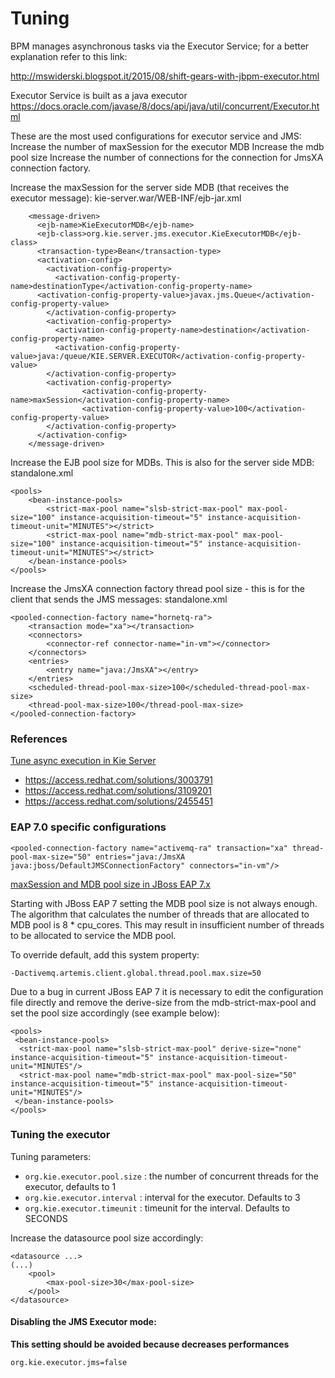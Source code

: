 # Tuning


BPM manages asynchronous tasks via the Executor Service; for a better explanation refer to this link: 

http://mswiderski.blogspot.it/2015/08/shift-gears-with-jbpm-executor.html 


Executor Service is built as a java executor
https://docs.oracle.com/javase/8/docs/api/java/util/concurrent/Executor.html 

These are the most used configurations for executor service and JMS:
Increase the number of maxSession for the executor MDB 
Increase the mdb pool size
Increase the number of connections for the connection for JmsXA connection factory. 


Increase the maxSession for the server side MDB (that receives the executor message):
kie-server.war/WEB-INF/ejb-jar.xml

```
    <message-driven>
      <ejb-name>KieExecutorMDB</ejb-name>
      <ejb-class>org.kie.server.jms.executor.KieExecutorMDB</ejb-class>
      <transaction-type>Bean</transaction-type>
      <activation-config>
        <activation-config-property>
          <activation-config-property-name>destinationType</activation-config-property-name>
      <activation-config-property-value>javax.jms.Queue</activation-config-property-value>
        </activation-config-property>
        <activation-config-property>
          <activation-config-property-name>destination</activation-config-property-name>
          <activation-config-property-value>java:/queue/KIE.SERVER.EXECUTOR</activation-config-property-value>
        </activation-config-property>
        <activation-config-property>
                <activation-config-property-name>maxSession</activation-config-property-name>
                <activation-config-property-value>100</activation-config-property-value>
        </activation-config-property>
      </activation-config>
    </message-driven>
```

Increase the EJB pool size for MDBs. This is also for the server side MDB:
standalone.xml

```
<pools>
    <bean-instance-pools>
        <strict-max-pool name="slsb-strict-max-pool" max-pool-size="100" instance-acquisition-timeout="5" instance-acquisition-timeout-unit="MINUTES"></strict>
        <strict-max-pool name="mdb-strict-max-pool" max-pool-size="100" instance-acquisition-timeout="5" instance-acquisition-timeout-unit="MINUTES"></strict>
    </bean-instance-pools>
</pools>
```

Increase the JmsXA connection factory thread pool size - this is for the client that sends the JMS messages:
standalone.xml

```
<pooled-connection-factory name="hornetq-ra">
    <transaction mode="xa"></transaction>
    <connectors>
        <connector-ref connector-name="in-vm"></connector>
    </connectors>
    <entries>
        <entry name="java:/JmsXA"></entry>
    </entries>
    <scheduled-thread-pool-max-size>100</scheduled-thread-pool-max-size>
    <thread-pool-max-size>100</thread-pool-max-size>
</pooled-connection-factory>
```

### References

[Tune async execution in Kie Server](http://mswiderski.blogspot.it/2017/11/tune-async-execution-in-kie-server.html)

- https://access.redhat.com/solutions/3003791
- https://access.redhat.com/solutions/3109201 
- https://access.redhat.com/solutions/2455451

### EAP 7.0 specific configurations

```
<pooled-connection-factory name="activemq-ra" transaction="xa" thread-pool-max-size="50" entries="java:/JmsXA java:jboss/DefaultJMSConnectionFactory" connectors="in-vm"/>
```
[maxSession and MDB pool size in JBoss EAP 7.x](https://access.redhat.com/solutions/2955481)

Starting with JBoss EAP 7 setting the MDB pool size is not always enough. The algorithm that calculates the number of threads that are allocated to MDB pool is 8 * cpu_cores. This may result in insufficient number of threads to be allocated to service the MDB pool.

To override default, add this system property:

```
-Dactivemq.artemis.client.global.thread.pool.max.size=50
```

Due to a bug in current JBoss EAP 7 it is necessary to edit the configuration file directly and remove the derive-size from the mdb-strict-max-pool and set the pool size accordingly (see example below):

```
<pools>
 <bean-instance-pools>
  <strict-max-pool name="slsb-strict-max-pool" derive-size="none" instance-acquisition-timeout="5" instance-acquisition-timeout-unit="MINUTES"/>
  <strict-max-pool name="mdb-strict-max-pool" max-pool-size="50" instance-acquisition-timeout="5" instance-acquisition-timeout-unit="MINUTES"/>
 </bean-instance-pools>
</pools>
```


### Tuning the executor


Tuning parameters:

- `org.kie.executor.pool.size` : the number of concurrent threads for the executor, defaults to 1
- `org.kie.executor.interval` : interval for the executor. Defaults to 3
- `org.kie.executor.timeunit` : timeunit for the interval. Defaults to SECONDS


Increase the datasource pool size accordingly:

```
<datasource ...>
(...)
    <pool>
        <max-pool-size>30</max-pool-size>
    </pool>
</datasource>
```

#### Disabling the JMS Executor mode:

**This setting should be avoided because decreases performances**


    org.kie.executor.jms=false
